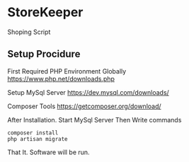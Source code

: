 # StoreKeeper
Shoping Script

## Setup Procidure
First Required PHP Environment Globally
https://www.php.net/downloads.php

Setup MySql Server
https://dev.mysql.com/downloads/

Composer Tools
https://getcomposer.org/download/

After Installation. Start MySql Server
Then Write commands
```
composer install
php artisan migrate
```
That It. Software will be run.
